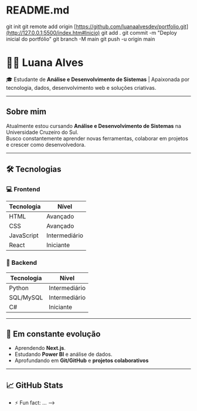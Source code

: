 # README.md
git init
git remote add origin [https://github.com/luanaalvesdev/portfolio.git](http://127.0.0.1:5500/index.htm#Inicio)
git add .
git commit -m "Deploy inicial do portfólio"
git branch -M main
git push -u origin main
# 👩‍💻 Luana Alves

🎓 Estudante de **Análise e Desenvolvimento de Sistemas** | Apaixonada por tecnologia, dados, desenvolvimento web e soluções criativas.

---

##  Sobre mim

Atualmente estou cursando **Análise e Desenvolvimento de Sistemas** na Universidade Cruzeiro do Sul.  
Busco constantemente aprender novas ferramentas, colaborar em projetos e crescer como desenvolvedora.

---

## 🛠️ Tecnologias

### 💻 Frontend

| Tecnologia   | Nível     |
|--------------|-----------|
| HTML         | Avançado  |
| CSS          | Avançado  |
| JavaScript   | Intermediário |
| React        | Iniciante |


### 🐍 Backend

| Tecnologia | Nível        |
|------------|--------------|
| Python     | Intermediário |
| SQL/MySQL  | Intermediário |
| C#         | Iniciante     |

---

## 🌱 Em constante evolução

- Aprendendo **Next.js**.
- Estudando **Power BI** e análise de dados.
- Aprofundando em **Git/GitHub** e **projetos colaborativos**

---

## 📈 GitHub Stats
- ⚡ Fun fact: ...
-->
